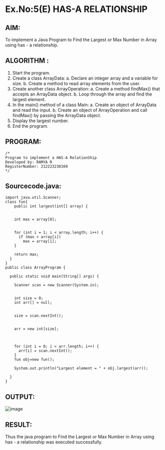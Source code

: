 # Ex.No:5(E) HAS-A RELATIONSHIP
## AIM:
To implement a  Java Program to Find the Largest or Max Number in Array using has - a relationship.
## ALGORITHM :
1.	Start the program.
2.	Create a class ArrayData:
a.	Declare an integer array and a variable for size.
b.	Create a method to read array elements from the user.
3.	Create another class ArrayOperation:
a.	Create a method findMax() that accepts an ArrayData object.
b.	Loop through the array and find the largest element.
4.	In the main() method of a class Main:
a.	Create an object of ArrayData and read the input.
b.	Create an object of ArrayOperation and call findMax() by passing the ArrayData object.
5.	Display the largest number.
6.	End the program.



## PROGRAM:
 ```
/*
Program to implement a HAS-A RelationShip
Developed by: RAMYA R
RegisterNumber: 212223230169
*/
```

## Sourcecode.java:
```
import java.util.Scanner;
class fun{
    public int largest(int[] array) {
    
    
    int max = array[0];

   
    for (int i = 1; i < array.length; i++) {
      if (max < array[i])
        max = array[i];
    }

    return max;
  }
}
public class ArrayProgram {

  public static void main(String[] args) {
   
    Scanner scan = new Scanner(System.in);

    
    int size = 0;
    int arr[] = null;

   
    size = scan.nextInt();

   
    arr = new int[size];

  
  
    for (int i = 0; i < arr.length; i++) {
      arr[i] = scan.nextInt();
    }
    fun obj=new fun();
   
    System.out.println("Largest element = " + obj.largest(arr));

  }
}
```

## OUTPUT:

![image](https://github.com/user-attachments/assets/7c18ff67-c7e8-4e8f-8ea6-36738cac64e9)


## RESULT:
Thus the java program to Find the Largest or Max Number in Array using has - a relationship was executed successfully. 


